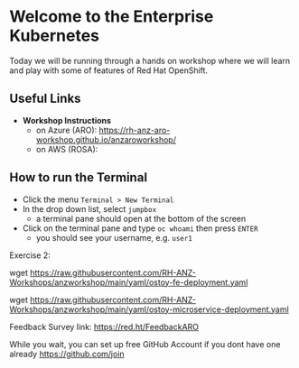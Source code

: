# Welcome to the Enterprise Kubernetes

Today we will be running through a hands on workshop where we will learn and play with some of features of Red Hat OpenShift.
 
## Useful Links

- **Workshop Instructions**
    - on Azure (ARO): https://rh-anz-aro-workshop.github.io/anzaroworkshop/
    - on AWS (ROSA): 

## How to run the Terminal
- Click the menu `Terminal > New Terminal`
- In the drop down list, select `jumpbox`
    - a terminal pane should open at the bottom of the screen
- Click on the terminal pane and type `oc whoami` then press `ENTER`
    - you should see your username, e.g. `user1`


Exercise 2:

wget https://raw.githubusercontent.com/RH-ANZ-Workshops/anzworkshop/main/yaml/ostoy-fe-deployment.yaml

wget https://raw.githubusercontent.com/RH-ANZ-Workshops/anzworkshop/main/yaml/ostoy-microservice-deployment.yaml

Feedback Survey link: https://red.ht/FeedbackARO
 
While you wait, you can set up free GitHub Account if you dont have one already
https://github.com/join